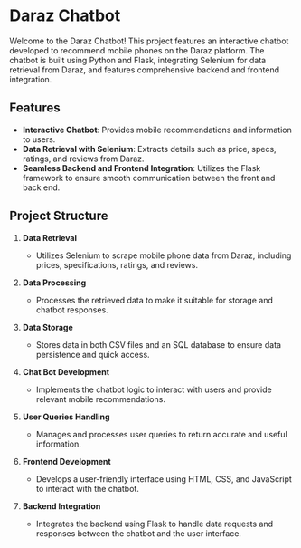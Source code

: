 # Daraz Chatbot

Welcome to the Daraz Chatbot! This project features an interactive chatbot developed to recommend mobile phones on the Daraz platform. The chatbot is built using Python and Flask, integrating Selenium for data retrieval from Daraz, and features comprehensive backend and frontend integration.

## Features

- **Interactive Chatbot**: Provides mobile recommendations and information to users.
- **Data Retrieval with Selenium**: Extracts details such as price, specs, ratings, and reviews from Daraz.
- **Seamless Backend and Frontend Integration**: Utilizes the Flask framework to ensure smooth communication between the front and back end.

## Project Structure

1. **Data Retrieval**
   - Utilizes Selenium to scrape mobile phone data from Daraz, including prices, specifications, ratings, and reviews.
   
2. **Data Processing**
   - Processes the retrieved data to make it suitable for storage and chatbot responses.

3. **Data Storage**
   - Stores data in both CSV files and an SQL database to ensure data persistence and quick access.
   
4. **Chat Bot Development**
   - Implements the chatbot logic to interact with users and provide relevant mobile recommendations.
   
5. **User Queries Handling**
   - Manages and processes user queries to return accurate and useful information.

6. **Frontend Development**
   - Develops a user-friendly interface using HTML, CSS, and JavaScript to interact with the chatbot.

7. **Backend Integration**
   - Integrates the backend using Flask to handle data requests and responses between the chatbot and the user interface.
